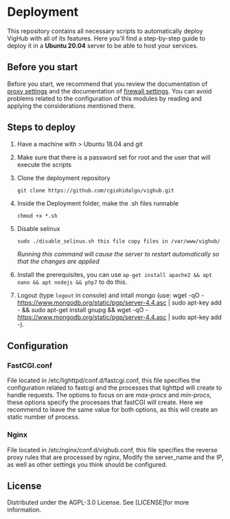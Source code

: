 # Deployment 

This repository contains all necessary scripts to automatically deploy VigHub with all of its features.
Here you'll find a step-by-step guide to deploy it in a **Ubuntu 20.04** server to be able to host your services.


## Before you start

Before you start, we recommend that you review the documentation of [proxy settings](proxy.md) and the documentation of [firewall settings](firewall.md). You can avoid problems related to the configuration of this modules by reading and applying the considerations mentioned there.

## Steps to deploy

1. Have a machine with > Ubuntu 18.04 and git

2. Make sure that there is a password set for root and the user that will execute the scripts

3. Clone the deployment repository

   `git clone https://github.com/cgiohidalgo/vighub.git`

4. Inside the Deployment folder, make the .sh files runnable

   `chmod +x *.sh`

5. Disable selinux

   `sudo ./disable_selinux.sh this file copy files in /var/www/vighub/` 

   *Running this command will cause the server to restart automatically so that the changes are applied*

6. Install the prerequisites, you can use `ap-get install apache2 && apt nano && apt nodejs && php7` to do this. 

7. Logout (type `logout` in console) and intall mongo (use: wget -qO - https://www.mongodb.org/static/pgp/server-4.4.asc | sudo apt-key add -
&& sudo apt-get install gnupg && wget -qO - https://www.mongodb.org/static/pgp/server-4.4.asc | sudo apt-key add -).

 

## Configuration

### FastCGI.conf

File located in /etc/lighttpd/conf.d/fastcgi.conf, this file specifies the configuration related to fastcgi and the processes that lighttpd will create to handle requests.
The options to focus on are *max-procs* and *min-procs*, these options specify the processes that fastCGI will create. Here we recommend to leave the same value for both options, 
 as this will create an static number of process.

### Nginx

File located in /etc/nginx/conf.d/vighub.conf, this file specifies the reverse proxy rules that are processed by nginx,
Modify the server_name and the IP, as well as other settings you think should be configured.


## License

Distributed under the AGPL-3.0 License. See [LICENSE]for more information.


